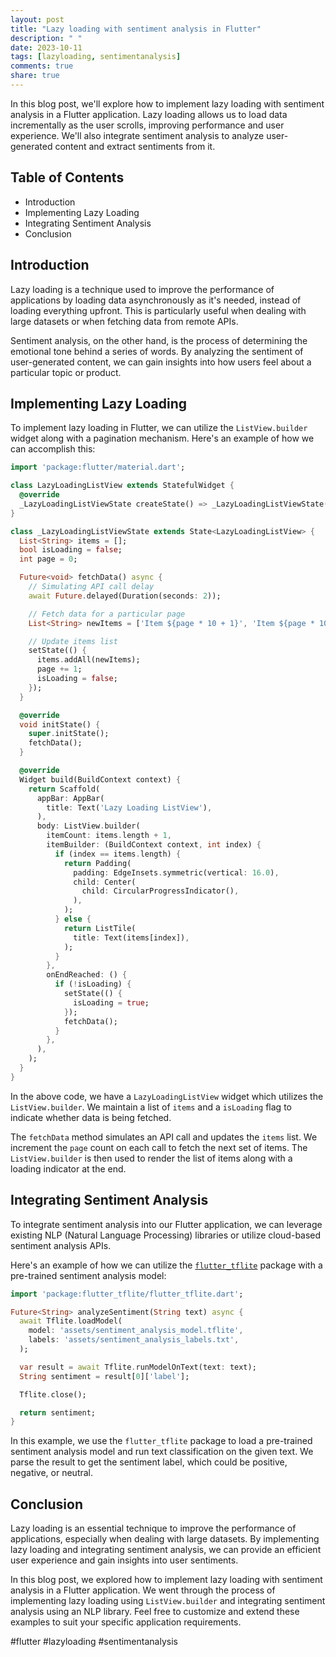 ```yaml
---
layout: post
title: "Lazy loading with sentiment analysis in Flutter"
description: " "
date: 2023-10-11
tags: [lazyloading, sentimentanalysis]
comments: true
share: true
---
```


In this blog post, we'll explore how to implement lazy loading with sentiment analysis in a Flutter application. Lazy loading allows us to load data incrementally as the user scrolls, improving performance and user experience. We'll also integrate sentiment analysis to analyze user-generated content and extract sentiments from it.

## Table of Contents

- Introduction
- Implementing Lazy Loading
- Integrating Sentiment Analysis
- Conclusion

## Introduction

Lazy loading is a technique used to improve the performance of applications by loading data asynchronously as it's needed, instead of loading everything upfront. This is particularly useful when dealing with large datasets or when fetching data from remote APIs.

Sentiment analysis, on the other hand, is the process of determining the emotional tone behind a series of words. By analyzing the sentiment of user-generated content, we can gain insights into how users feel about a particular topic or product.

## Implementing Lazy Loading

To implement lazy loading in Flutter, we can utilize the `ListView.builder` widget along with a pagination mechanism. Here's an example of how we can accomplish this:

```dart
import 'package:flutter/material.dart';

class LazyLoadingListView extends StatefulWidget {
  @override
  _LazyLoadingListViewState createState() => _LazyLoadingListViewState();
}

class _LazyLoadingListViewState extends State<LazyLoadingListView> {
  List<String> items = [];
  bool isLoading = false;
  int page = 0;

  Future<void> fetchData() async {
    // Simulating API call delay
    await Future.delayed(Duration(seconds: 2));

    // Fetch data for a particular page
    List<String> newItems = ['Item ${page * 10 + 1}', 'Item ${page * 10 + 2}', 'Item ${page * 10 + 3}'];

    // Update items list
    setState(() {
      items.addAll(newItems);
      page += 1;
      isLoading = false;
    });
  }

  @override
  void initState() {
    super.initState();
    fetchData();
  }

  @override
  Widget build(BuildContext context) {
    return Scaffold(
      appBar: AppBar(
        title: Text('Lazy Loading ListView'),
      ),
      body: ListView.builder(
        itemCount: items.length + 1,
        itemBuilder: (BuildContext context, int index) {
          if (index == items.length) {
            return Padding(
              padding: EdgeInsets.symmetric(vertical: 16.0),
              child: Center(
                child: CircularProgressIndicator(),
              ),
            );
          } else {
            return ListTile(
              title: Text(items[index]),
            );
          }
        },
        onEndReached: () {
          if (!isLoading) {
            setState(() {
              isLoading = true;
            });
            fetchData();
          }
        },
      ),
    );
  }
}
```

In the above code, we have a `LazyLoadingListView` widget which utilizes the `ListView.builder`. We maintain a list of `items` and a `isLoading` flag to indicate whether data is being fetched.

The `fetchData` method simulates an API call and updates the `items` list. We increment the `page` count on each call to fetch the next set of items. The `ListView.builder` is then used to render the list of items along with a loading indicator at the end.

## Integrating Sentiment Analysis

To integrate sentiment analysis into our Flutter application, we can leverage existing NLP (Natural Language Processing) libraries or utilize cloud-based sentiment analysis APIs.

Here's an example of how we can utilize the [`flutter_tflite`](https://pub.dev/packages/flutter_tflite) package with a pre-trained sentiment analysis model:

```dart
import 'package:flutter_tflite/flutter_tflite.dart';

Future<String> analyzeSentiment(String text) async {
  await Tflite.loadModel(
    model: 'assets/sentiment_analysis_model.tflite',
    labels: 'assets/sentiment_analysis_labels.txt',
  );

  var result = await Tflite.runModelOnText(text: text);
  String sentiment = result[0]['label'];

  Tflite.close();

  return sentiment;
}
```

In this example, we use the `flutter_tflite` package to load a pre-trained sentiment analysis model and run text classification on the given text. We parse the result to get the sentiment label, which could be positive, negative, or neutral.

## Conclusion

Lazy loading is an essential technique to improve the performance of applications, especially when dealing with large datasets. By implementing lazy loading and integrating sentiment analysis, we can provide an efficient user experience and gain insights into user sentiments.

In this blog post, we explored how to implement lazy loading with sentiment analysis in a Flutter application. We went through the process of implementing lazy loading using `ListView.builder` and integrating sentiment analysis using an NLP library. Feel free to customize and extend these examples to suit your specific application requirements.

#flutter #lazyloading #sentimentanalysis